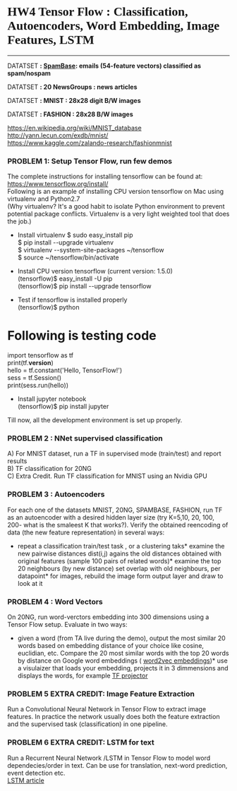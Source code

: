 # <font face="Luxi Sans">HW4 Tensor Flow : Classification, Autoencoders, Word Embedding, Image Features, LSTM  
</font>

* * *

DATATSET <span style="font-weight: bold;">: [SpamBase](https://archive.ics.uci.edu/ml/datasets/spambase): emails (54-feature vectors) classified as spam/nospam</span>

DATATSET <span style="font-weight: bold;">: 20 NewsGroups : news articles</span>

DATATSET <span style="font-weight: bold;">: MNIST : 28x28 digit B/W images</span>

DATATSET <span style="font-weight: bold;">: FASHION : 28x28 B/W images</span>

https://en.wikipedia.org/wiki/MNIST_database  
http://yann.lecun.com/exdb/mnist/  
https://www.kaggle.com/zalando-research/fashionmnist  

### PROBLEM 1: Setup Tensor Flow, run few demos

The complete instructions for installing tensorflow can be found at: https://www.tensorflow.org/install/  
Following is an example of installing CPU version tensorflow on Mac using virtualenv and Python2.7  
(Why virtualenv? It's a good habit to isolate Python environment to prevent potential package conflicts. Virtualenv is a very light weighted tool that does the job.)  

- Install virtualenv $ sudo easy_install pip  
$ pip install --upgrade virtualenv  
$ virtualenv --system-site-packages ~/tensorflow  
$ source ~/tensorflow/bin/activate  

- Install CPU version tensorflow (current version: 1.5.0)  
(tensorflow)$ easy_install -U pip  
(tensorflow)$ pip install --upgrade tensorflow  

- Test if tensorflow is installed properly  
(tensorflow)$ python  
# Following is testing code  
import tensorflow as tf  
print(tf.__version__)  
hello = tf.constant('Hello, TensorFlow!')  
sess = tf.Session()  
print(sess.run(hello))  

- Install jupyter notebook  
(tensorflow)$ pip install jupyter  

Till now, all the development environment is set up properly.  

### PROBLEM 2 : NNet supervised classification

A) For MNIST dataset, run a TF in supervised mode (train/test) and report results  
B) TF classification for 20NG  
C) Extra Credit. Run TF classification for MNIST using an Nvidia GPU  

### PROBLEM 3 : Autoencoders

For each one of the datasets MNIST, 20NG, SPAMBASE, FASHION, run TF as an autoencoder with a desired hidden layer size (try K=5,10, 20, 100, 200- what is the smaleest K that works?). Verify the obtained reencoding of data (the new feature representation) in several ways:  
*   repeat a classification train/test task , or a clustering taks*   examine the new pairwise distances dist(i,j) agains the old distances obtained with original features (sample 100 pairs of related words)*   examine the top 20 neighbours (by new distance) set overlap with old neighbours, per datapoint*   for images, rebuild the image form output layer and draw to look at it  

### PROBLEM 4 : Word Vectors

On 20NG, run word-verctors embedding into 300 dimensions using a Tensor Flow setup. Evaluate in two ways:  
*   given a word (from TA live during the demo), output the most similar 20 words based on embedding distance of your choice like cosine, euclidian, etc. Compare the 20 most similar words with the top 20 words by distance on Google word embeddings ( [word2vec embeddings](https://code.google.com/archive/p/word2vec/))*   use a visulaizer that loads your embedding, projects it in 3 dimmensions and displays the words, for example [TF projector](http://projector.tensorflow.org)  

### PROBLEM 5 EXTRA CREDIT: Image Feature Extraction

Run a Convolutional Neural Network in Tensor Flow to extract image features. In practice the network usually does both the feature extraction and the supervised task (classification) in one pipeline.  

### PROBLEM 6 EXTRA CREDIT: LSTM for text

Run a Recurrent Neural Network /LSTM in Tensor Flow to model word dependecies/order in text. Can be use for translation, next-word prediction, event detection etc.  
[LSTM article](https://colah.github.io/posts/2015-08-Understanding-LSTMs/)